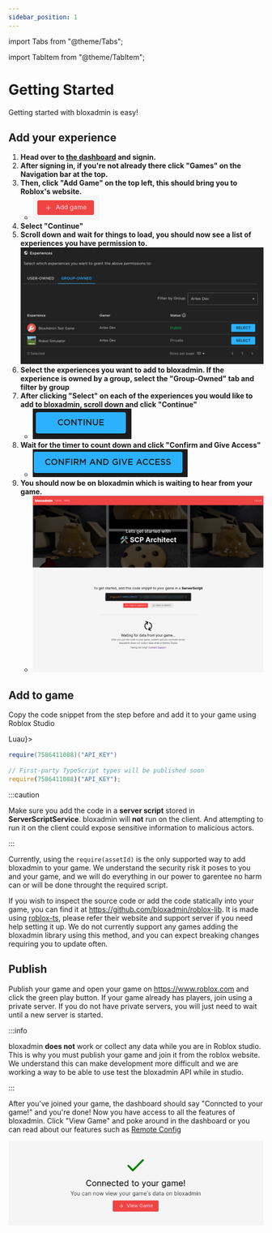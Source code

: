 ```yaml
---
sidebar_position: 1
---
```


import Tabs from "@theme/Tabs";

import TabItem from "@theme/TabItem";

# Getting Started

Getting started with bloxadmin is easy!

## Add your experience

1. **Head over to [the dashboard](https://bloxadmin.com/games) and signin.**
2. **After signing in, if you're not already there click "Games" on the
   Navigation bar at the top.**
3. **Then, click "Add Game" on the top left, this should bring you to Roblox's
   website.**
   - ![add game](./assets/getting-started/add-game.png)
4. **Select "Continue"**
5. **Scroll down and wait for things to load, you should now see a list of
   experiences you have permission to.**
   ![Experiences](./assets/getting-started/oauth-experiences.png)
6. **Select the experiences you want to add to bloxadmin. If the experience is
   owned by a group, select the "Group-Owned" tab and filter by group**
7. **After clicking "Select" on each of the experiences you would like to add to
   bloxadmin, scroll down and click "Continue"**
   - ![continue](./assets/getting-started/oauth-continue.png)
8. **Wait for the timer to count down and click "Confirm and Give Access"**
   - ![confirm and give access](./assets/getting-started/oauth-confirm.png)
9. **You should now be on bloxadmin which is waiting to hear from your game.**
   - ![lets get started](./assets/getting-started/waiting.png)

## Add to game

Copy the code snippet from the step before and add it to your game using Roblox
Studio

<Tabs>
<TabItem value="lua" label={<>Lua<i>u</i></>}>

```lua
require(7586411088)("API_KEY")
```

</TabItem>
<TabItem value="ts" label="Roblox TS">

```ts
// First-party TypeScript types will be published soon
require(7586411088)("API_KEY");
```

</TabItem>
</Tabs>

:::caution

Make sure you add the code in a **server script** stored in
**ServerScriptService**. bloxadmin will **not** run on the client. And
attempting to run it on the client could expose sensitive information to
malicious actors.

:::

Currently, using the `require(assetId)` is the only supported way to add
bloxadmin to your game. We understand the security risk it poses to you and your
game, and we will do everything in our power to garentee no harm can or will be
done throught the required script.

If you wish to inspect the source code or add the code statically into your
game, you can find it at https://github.com/bloxadmin/roblox-lib. It is made
using [roblox-ts](https://roblox-ts.com/), please refer their website and
support server if you need help setting it up. We do not currently support any
games adding the bloxadmin library using this method, and you can expect
breaking changes requiring you to update often.

## Publish

Publish your game and open your game on https://www.roblox.com and click the
green play button. If your game already has players, join using a private
server. If you do not have private servers, you will just need to wait until a
new server is started.

:::info

bloxadmin **does not** work or collect any data while you are in Roblox studio.
This is why you must publish your game and join it from the roblox website. We
understand this can make development more difficult and we are working a way to
be able to use test the bloxadmin API while in studio.

:::

After you've joined your game, the dashboard should say "Conncted to your game!"
and you're done! Now you have access to all the features of bloxadmin. Click
"View Game" and poke around in the dashboard or you can read about our features
such as [Remote Config](./guides/remote-config.md)

![Connected!](./assets/getting-started/connected.png)
